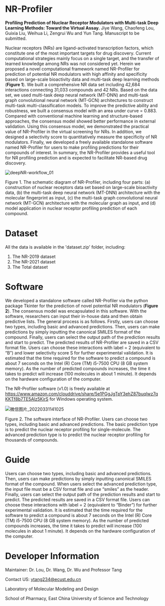 # NR-Profiler
**Profiling Prediction of Nuclear Receptor Modulators with Multi-task Deep Learning Methods: Toward the Virtual Assay.** Jiye Wang, Chaofeng Lou, Guixia Liu, Weihua Li, Zengrui Wu and Yun Tang. Manuscript to be submitted.

Nuclear receptors (NRs) are ligand-activated transcription factors, which constitute one of the most important targets for drug discovery. Current computational strategies mainly focus on a single target, and the transfer of learned knowledge among NRs was not considered yet. Herein we proposed a novel computational framework named NR-Profiler for prediction of potential NR modulators with high affinity and specificity based on large-scale bioactivity data and multi-task deep learning methods (**Figure 1**). We built a comprehensive NR data set including 42,684 interactions connecting 31,033 compounds and 42 NRs. Based on the data set, we used multi-task deep neural network (MT-DNN) and multi-task graph convolutional neural network (MT-GCN) architectures to construct multi-task multi-classification models. To improve the predictive ability and robustness, we built a consensus model with an area under curve = 0.883. Compared with conventional machine learning and structure-based approaches, the consensus model showed better performance in external validation. Using this consensus model, we demonstrated the practical value of NR-Profiler in the virtual screening for NRs. In addition, we designed a selectivity score to quantitatively measure the specificity of NR modulators. Finally, we developed a freely available standalone software named NR-Profiler for users to make profiling predictions for their compounds of interest. In summary, the NR-Profiler provides a useful tool for NR profiling prediction and is expected to facilitate NR-based drug discovery.

![deepNR-workflow_01](https://user-images.githubusercontent.com/46025194/162143217-77029496-9325-4fd3-bf2f-eb1c36c33517.png)

Figure 1. The schematic diagram of NR-Profiler, including four parts: (a) construction of nuclear receptors data set based on large-scale bioactivity data, (b) the multi-task deep neural network (MT-DNN) architecture with the molecular fingerprint as input, (c) the multi-task graph convolutional neural network (MT-GCN) architecture with the molecular graph as input, and (d) model application in nuclear receptor profiling prediction of each compound.

# Dataset
All the data is available in the 'dataset.zip' folder, including:
1. The NR-2019 dataset
2. The NR-2021 dataset
3. The Total dataset

# Software
We developed a standalone software called NR-Profiler via the python package Tkinter for the prediction of novel potential NR modulators (**Figure 2**). The consensus model was encapsulated in this software. With the software, researchers can input their in-house data and then obtain predictive lists. The general process is as follows. Firstly, users can choose two types, including basic and advanced predictions. Then, users can make predictions by simply inputting the canonical SMILES format of the compound. Finally, users can select the output path of the prediction results and start to predict. The predicted results of NR-Profiler are saved in a CSV format file. Users can choose these interactions with label = 2 (equivalent to “B”) and lower selectivity score S for further experimental validation. It is estimated that the time required for the software to predict a compound is about 7 seconds on the Intel (R) Core (TM) i5-7500 CPU (8 GB system memory). As the number of predicted compounds increases, the time it takes to predict will increase (100 molecules in about 1 minute). It depends on the hardware configuration of the computer. 

The NR-Profiler software (v1.0) is freely available at https://www.amazon.com/clouddrive/share/5e1PGgJgTpY3ehZ87buqlwz7qKKTf8b7TE5Alz5KirS for Windows operating system.

![微信图片_20220331141025](https://user-images.githubusercontent.com/46025194/162142469-8d79ac65-2ad2-46dc-90ad-c82c0d4550c1.png)

Figure 2. The software interface of NR-Profiler. Users can choose two types, including basic and advanced predictions. The basic prediction type is to predict the nuclear receptor profiling for single-molecule. The advanced prediction type is to predict the nuclear receptor profiling for thousands of compounds.

# Guide
Users can choose two types, including basic and advanced predictions. Then, users can make predictions by simply inputting canonical SMILES format of the compound. When users select the advanced prediction type, the input file must be a CSV format file and use “smiles” as the header. Finally, users can select the output path of the prediction results and start to predict. The predicted results are saved in a CSV format file. Users can choose these interactions with label = 2 (equivalent to “Binder”) for further experimental validation. It is estimated that the time required for the software to predict a compound is about 7 seconds on the Intel (R) Core (TM) i5-7500 CPU (8 GB system memory). As the number of predicted compounds increases, the time it takes to predict will increase (100 molecules in about 1 minute). It depends on the hardware configuration of the computer.

# Developer Information
Maintainer: Dr. Lou, Dr. Wang, Dr. Wu and Professor Tang

Contact US: ytang234@ecust.edu.cn

Laboratory of Molecular Modeling and Design

School of Pharmacy, East China University of Science and Technology
